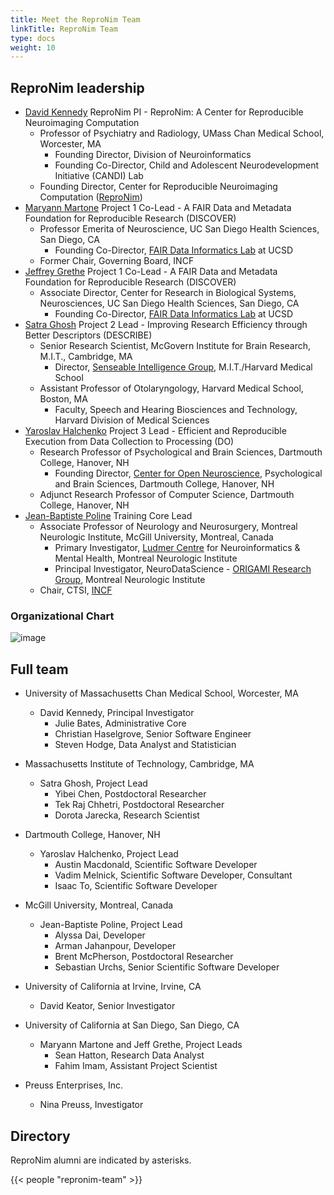 ```yaml
---
title: Meet the ReproNim Team
linkTitle: ReproNim Team
type: docs
weight: 10
---
```


## ReproNim leadership

- [David Kennedy](https://profiles.umassmed.edu/display/130002) ReproNim PI - ReproNim: A Center for Reproducible Neuroimaging Computation
    - Professor of Psychiatry and Radiology, UMass Chan Medical School, Worcester, MA
        - Founding Director, Division of Neuroinformatics
        - Founding Co-Director, Child and Adolescent Neurodevelopment Initiative (CANDI) Lab
    - Founding Director, Center for Reproducible Neuroimaging Computation ([ReproNim](https://www.umassmed.edu/news/news-archives/2022/02/david-kennedy-awarded-$6-million-repronim-brain-imaging-grant/))
- [Maryann Martone](https://profiles.ucsd.edu/maryann.martone) Project 1 Co-Lead - A FAIR Data and Metadata Foundation for Reproducible Research (DISCOVER)
    - Professor Emerita of Neuroscience, UC San Diego Health Sciences, San Diego, CA
        - Founding Co-Director, [FAIR Data Informatics Lab](https://www.fdilab.org/team) at UCSD
    - Former Chair, Governing Board, INCF
- [Jeffrey Grethe](https://profiles.ucsd.edu/jeffrey.grethe) Project 1 Co-Lead - A FAIR Data and Metadata Foundation for Reproducible Research (DISCOVER)
    - Associate Director, Center for Research in Biological Systems, Neurosciences, UC San Diego Health Sciences, San Diego, CA
        - Founding Co-Director, [FAIR Data Informatics Lab](https://www.fdilab.org/team) at UCSD
- [Satra Ghosh](https://mcgovern.mit.edu/profile/satrajit-ghosh/) Project 2 Lead - Improving Research Efficiency through Better Descriptors (DESCRIBE)
    - Senior Research Scientist, McGovern Institute for Brain Research, M.I.T., Cambridge, MA
        - Director, [Senseable Intelligence Group](https://sensein.group/), M.I.T./Harvard Medical School
    - Assistant Professor of Otolaryngology, Harvard Medical School, Boston, MA
        - Faculty, Speech and Hearing Biosciences and Technology, Harvard Division of Medical Sciences
- [Yaroslav Halchenko](https://pbs.dartmouth.edu/people/yaroslav-o-halchenko-0) Project 3 Lead - Efficient and Reproducible Execution from Data Collection to Processing (DO)
    - Research Professor of Psychological and Brain Sciences, Dartmouth College, Hanover, NH
        - Founding Director, [Center for Open Neuroscience](https://centerforopenneuroscience.org/whoweare), Psychological and Brain Sciences, Dartmouth College, Hanover, NH
    - Adjunct Research Professor of Computer Science, Dartmouth College, Hanover, NH
- [Jean-Baptiste Poline](https://www.mcgill.ca/neuro/jean-baptiste-poline-phd) Training Core Lead
    - Associate Professor of Neurology and Neurosurgery, Montreal Neurologic Institute, McGill University, Montreal, Canada
        - Primary Investigator, [Ludmer Centre](https://www.mcgill.ca/ludmercentre/our-people/principal-investigators/jb-poline) for Neuroinformatics & Mental Health, Montreal Neurologic Institute
        - Principal Investigator, NeuroDataScience - [ORIGAMI Research Group](https://neurodatascience.github.io/), Montreal Neurologic Institute
    - Chair, CTSI, [INCF](https://www.incf.org/team/prof-jean-baptiste-poline)

### Organizational Chart
![image](/images/ReproNimOrgChart_V3.png)

## Full team

- University of Massachusetts Chan Medical School, Worcester, MA
    - David Kennedy, Principal Investigator
        - Julie Bates, Administrative Core
        - Christian Haselgrove, Senior Software Engineer
        - Steven Hodge, Data Analyst and Statistician

- Massachusetts Institute of Technology, Cambridge, MA
    - Satra Ghosh, Project Lead
        - Yibei Chen, Postdoctoral Researcher
        - Tek Raj Chhetri, Postdoctoral Researcher
        - Dorota Jarecka, Research Scientist

- Dartmouth College, Hanover, NH
    - Yaroslav Halchenko, Project Lead
        - Austin Macdonald, Scientific Software Developer
        - Vadim Melnick, Scientific Software Developer, Consultant
        - Isaac To, Scientific Software Developer

- McGill University, Montreal, Canada
    - Jean-Baptiste Poline, Project Lead
        - Alyssa Dai, Developer
        - Arman Jahanpour, Developer
        - Brent McPherson, Postdoctoral Researcher
        - Sebastian Urchs, Senior Scientific Software Developer

- University of California at Irvine, Irvine, CA
    - David Keator, Senior Investigator

- University of California at San Diego, San Diego, CA
    - Maryann Martone and Jeff Grethe, Project Leads
        - Sean Hatton, Research Data Analyst
        - Fahim Imam, Assistant Project Scientist

- Preuss Enterprises, Inc.
    - Nina Preuss, Investigator

## Directory

ReproNim alumni are indicated by asterisks.

{{< people "repronim-team" >}}
